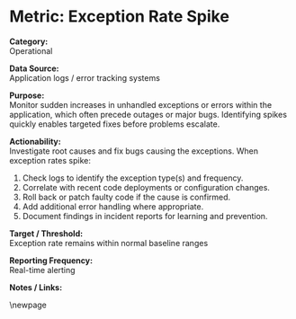 # Metric: Exception Rate Spike

**Category:**  
Operational

**Data Source:**  
Application logs / error tracking systems

**Purpose:**  
Monitor sudden increases in unhandled exceptions or errors within the application, which often precede outages or major bugs. Identifying spikes quickly enables targeted fixes before problems escalate.

**Actionability:**  
Investigate root causes and fix bugs causing the exceptions. When exception rates spike:

1. Check logs to identify the exception type(s) and frequency.
2. Correlate with recent code deployments or configuration changes.
3. Roll back or patch faulty code if the cause is confirmed.
4. Add additional error handling where appropriate.
5. Document findings in incident reports for learning and prevention.

**Target / Threshold:**  
Exception rate remains within normal baseline ranges

**Reporting Frequency:**  
Real-time alerting

**Notes / Links:**  

<!-- Leave the rest of this page blank -->
\newpage
